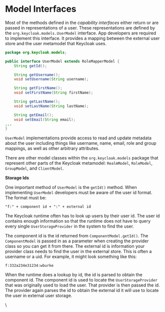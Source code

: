 # Model Interfaces

Most of the methods defined in the _capability_ _interfaces_ either return or are passed in representations of a user. These representations are defined by the `org.keycloak.models.UserModel` interface. App developers are required to implement this interface. It provides a mapping between the external user store and the user metamodel that Keycloak uses.

```java
package org.keycloak.models;

public interface UserModel extends RoleMapperModel {
    String getId();

    String getUsername();
    void setUsername(String username);

    String getFirstName();
    void setFirstName(String firstName);

    String getLastName();
    void setLastName(String lastName);

    String getEmail();
    void setEmail(String email);
...
}
```

`UserModel` implementations provide access to read and update metadata about the user including things like username, name, email, role and group mappings, as well as other arbitrary attributes.

There are other model classes within the `org.keycloak.models` package that represent other parts of the Keycloak metamodel: `RealmModel`, `RoleModel`, `GroupModel`, and `ClientModel`.

**Storage Ids**

One important method of `UserModel` is the `getId()` method. When implementing `UserModel` developers must be aware of the user id format. The format must be:

```
"f:" + component id + ":" + external id
```

The Keycloak runtime often has to look up users by their user id. The user id contains enough information so that the runtime does not have to query every single `UserStorageProvider` in the system to find the user.

The component id is the id returned from `ComponentModel.getId()`. The `ComponentModel` is passed in as a parameter when creating the provider class so you can get it from there. The external id is information your provider class needs to find the user in the external store. This is often a username or a uid. For example, it might look something like this:

```
f:332a234e31234:wburke
```

When the runtime does a lookup by id, the id is parsed to obtain the component id. The component id is used to locate the `UserStorageProvider` that was originally used to load the user. That provider is then passed the id. The provider again parses the id to obtain the external id it will use to locate the user in external user storage.

\
